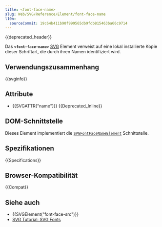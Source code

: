 ```yaml
---
title: <font-face-name>
slug: Web/SVG/Reference/Element/font-face-name
l10n:
  sourceCommit: 19c64b411b90f999565db9fdb815463ba66c9714
---
```


{{deprecated_header}}

Das **`<font-face-name>`** [SVG](/de/docs/Web/SVG) Element verweist auf eine lokal installierte Kopie dieser Schriftart, die durch ihren Namen identifiziert wird.

## Verwendungszusammenhang

{{svginfo}}

## Attribute

- {{SVGATTR("name")}} {{Deprecated_Inline}}

## DOM-Schnittstelle

Dieses Element implementiert die [`SVGFontFaceNameElement`](/de/docs/Web/API/SVGFontFaceNameElement) Schnittstelle.

## Spezifikationen

{{Specifications}}

## Browser-Kompatibilität

{{Compat}}

## Siehe auch

- {{SVGElement("font-face-src")}}
- [SVG Tutorial: SVG Fonts](/de/docs/Web/SVG/Tutorials/SVG_from_scratch/Using_fonts)
